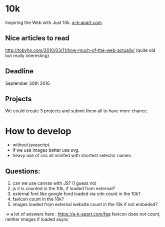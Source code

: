 # 10k
Inspiring the Web with Just 10k.
[a-k-apart.com](https://a-k-apart.com/)

## Nice articles to read
http://tobyho.com/2010/03/11/how-much-of-the-web-actually/ (quite old but really interesting)

## Deadline
September 30th 2016

## Projects
We could create 3 projects and submit them all to have more chance.
 
# How to develop
- without javascript.
- if we use images better use svg.
- heavy use of css all minifed with shortest selector names.

## Questions:
1. can we use canvas with JS?  (I guess no)
2. js it is counted in the 10k, if loaded from external?
3. external font like google fond loaded via cdn count in the 10k?
4. favicon count in the 10k?
5. images loaded from external website count in the 10k if not embeded?

-> a lot of answers here : https://a-k-apart.com/faq favicon does not count, neither images if loaded async

